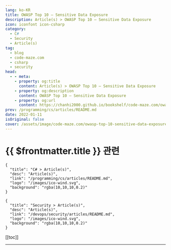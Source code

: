 ```yaml
---
lang: ko-KR
title: OWASP Top 10 – Sensitive Data Exposure
description: Article(s) > OWASP Top 10 – Sensitive Data Exposure
icon: iconfont icon-csharp
category: 
  - C#
  - Security
  - Article(s)
tag: 
  - blog
  - code-maze.com
  - csharp
  - security
head:  
  - - meta:
    - property: og:title
      content: Article(s) > OWASP Top 10 – Sensitive Data Exposure
    - property: og:description
      content: OWASP Top 10 – Sensitive Data Exposure
    - property: og:url
      content: https://chanhi2000.github.io/bookshelf/code-maze.com/owasp-top-10-sensitive-data-exposure.html
prev: /programming/cs/articles/README.md
date: 2022-01-11
isOriginal: false
cover: /assets/image/code-maze.com/owasp-top-10-sensitive-data-exposure/banner.png
---
```


# {{ $frontmatter.title }} 관련

```component VPCard
{
  "title": "C# > Article(s)",
  "desc": "Article(s)",
  "link": "/programming/cs/articles/README.md",
  "logo": "/images/ico-wind.svg",
  "background": "rgba(10,10,10,0.2)"
}
```

```component VPCard
{
  "title": "Security > Article(s)",
  "desc": "Article(s)",
  "link": "/devops/security/articles/README.md",
  "logo": "/images/ico-wind.svg",
  "background": "rgba(10,10,10,0.2)"
}
```

[[toc]]

---

<SiteInfo
  name="OWASP Top 10 – Sensitive Data Exposure"
  desc="Sensitive data exposure occurs when an application accidentally exposes sensitive data and it usually occurs when we fail to protect our application data."
  url="https://code-maze.com/owasp-top-10-sensitive-data-exposure/"
  logo="/assets/image/code-maze.com/favicon.png"
  preview="/assets/image/code-maze.com/owasp-top-10-sensitive-data-exposure/banner.png"/>

<!-- TODO: 작성 -->
